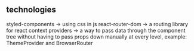 ## technologies
styled-components -> using css in js
react-router-dom -> a routing library for react
context providers -> a way to pass data through the component tree without having to pass props down manually at every level, example: ThemeProvider and BrowserRouter